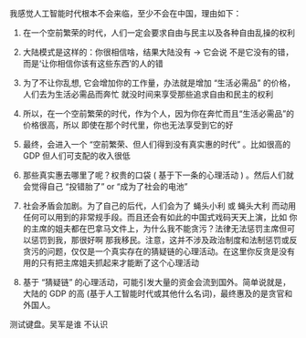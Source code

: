 我感觉人工智能时代根本不会来临，至少不会在中国，理由如下：

1. 在一个空前繁荣的时代，人们一定会要求自由与民主以及各种自由乱操的权利

2. 大陆模式是这样的：你很相信啥，结果大陆没有 -> 它会说 不是它没有的错，而是‘让你相信你该有这些东西’的人的错

3. 为了不让你乱想, 它会增加你的工作量，办法就是增加 “生活必需品” 的价格，人们去为生活必需品而奔忙 就没时间来享受那些追求自由和民主的权利

4. 所以，在一个空前繁荣的时代，作为个人，因为你在奔忙而且“生活必需品”的价格很高，所以 即使在那个时代里，你也无法享受到它的好

5. 最终，会进入一个 “空前繁荣、但人们得到没有真实惠的时代” 。比如很高的 GDP 但人们可支配的收入很低

6. 那些真实惠去哪里了呢？权贵的口袋 ( 基于下一条的心理活动 ) 。然后人们就会觉得自己 “投错胎了” or “成为了社会的电池”

7. 社会矛盾会加剧。为了自己的后代，人们会为了 蝇头小利 或 蝇头大利 而动用任何可以用到的非常规手段。而且还会有如此的中国式戏码天天上演，比如 你的主席的姐夫都在巴拿马文件上，为什么我不能贪污？法律无法惩罚主席但可以惩罚到我，那很好啊 那我移民。注意，这并不涉及政治制度和法制惩罚或反贪污的问题，仅仅是一个真实存在的猜疑链的心理活动。在这里你反贪是没有用的只有把主席姐夫抓起来才能断了这个心理活动

8. 基于 “猜疑链” 的心理活动，可能引发大量的资金会流到国外。简单说就是，大陆的 GDP 的高 (基于人工智能时代或其他什么名词)，最终惠及的是贪官和外国人。

测试键盘。吴军是谁 不认识
